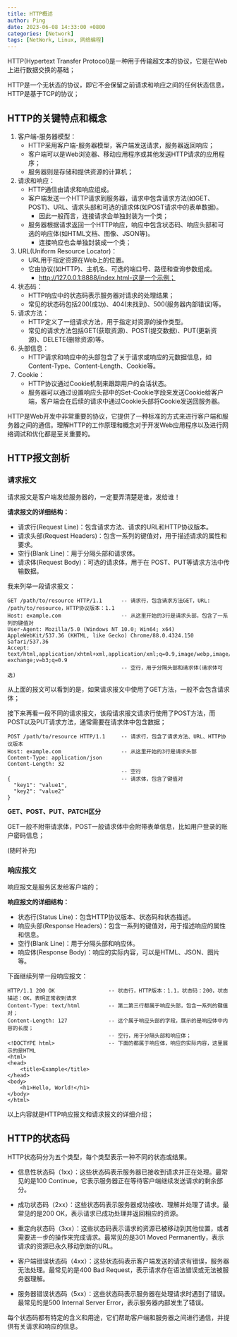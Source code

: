 ```yaml
---
title: HTTP概述
author: Ping
date: 2023-06-08 14:33:00 +0800
categories: [Network]
tags: [NetWork, Linux, 网络编程]
---
```


HTTP(Hypertext Transfer Protocol)是一种用于传输超文本的协议，它是在Web上进行数据交换的基础；

HTTP是一个无状态的协议，即它不会保留之前请求和响应之间的任何状态信息，HTTP是基于TCP的协议；

## HTTP的关键特点和概念

1. 客户端-服务器模型：
   - HTTP采用客户端-服务器模型，客户端发送请求，服务器返回响应；
   - 客户端可以是Web浏览器、移动应用程序或其他发送HTTP请求的应用程序；
   - 服务器则是存储和提供资源的计算机；
2. 请求和响应：
   - HTTP通信由请求和响应组成。
   - 客户端发送一个HTTP请求到服务器，请求中包含请求方法(如GET、POST)、URL、请求头部和可选的请求体(如POST请求中的表单数据)。
     - 因此一般而言，连接请求会单独封装为一个类；
   - 服务器根据请求返回一个HTTP响应，响应中包含状态码、响应头部和可选的响应体(如HTML文档、图像、JSON等)。
     - 连接响应也会单独封装成一个类；
3. URL(Uniform Resource Locator)：
   - URL用于指定资源在Web上的位置。
   - 它由协议(如HTTP)、主机名、可选的端口号、路径和查询参数组成。
     - http://127.0.0.1:8888/index.html-这是一个示例；
4. 状态码：
   - HTTP响应中的状态码表示服务器对请求的处理结果；
   - 常见的状态码包括200(成功)、404(未找到)、500(服务器内部错误)等。
5. 请求方法：
   - HTTP定义了一组请求方法，用于指定对资源的操作类型。
   - 常见的请求方法包括GET(获取资源)、POST(提交数据)、PUT(更新资源)、DELETE(删除资源)等。
6. 头部信息：
   - HTTP请求和响应中的头部包含了关于请求或响应的元数据信息，如Content-Type、Content-Length、Cookie等。
7. Cookie：
   - HTTP协议通过Cookie机制来跟踪用户的会话状态。
   - 服务器可以通过设置响应头部中的Set-Cookie字段来发送Cookie给客户端，客户端会在后续的请求中通过Cookie头部将Cookie发送回服务器。

HTTP是Web开发中非常重要的协议，它提供了一种标准的方式来进行客户端和服务器之间的通信。理解HTTP的工作原理和概念对于开发Web应用程序以及进行网络调试和优化都是至关重要的。

## HTTP报文剖析

### 请求报文

请求报文是客户端发给服务器的，一定要弄清楚是谁，发给谁！

**请求报文的详细结构：**

- 请求行(Request Line)：包含请求方法、请求的URL和HTTP协议版本。
- 请求头部(Request Headers)：包含一系列的键值对，用于描述请求的属性和要求。
- 空行(Blank Line)：用于分隔头部和请求体。
- 请求体(Request Body)：可选的请求体，用于在 POST、PUT等请求方法中传输数据。

我来列举一段请求报文：

```
GET /path/to/resource HTTP/1.1		-- 请求行，包含请求方法GET，URL: /path/to/resource，HTTP协议版本：1.1
Host: example.com					-- 从这里开始的3行是请求头部，包含了一系列的键值对
User-Agent: Mozilla/5.0 (Windows NT 10.0; Win64; x64) AppleWebKit/537.36 (KHTML, like Gecko) Chrome/88.0.4324.150 Safari/537.36
Accept: text/html,application/xhtml+xml,application/xml;q=0.9,image/webp,image/apng,*/*;q=0.8,application/signed-exchange;v=b3;q=0.9
									-- 空行，用于分隔头部和请求体(请求体可选)
```

从上面的报文可以看到的是，如果请求报文中使用了GET方法，一般不会包含请求体；

接下来再看一段不同的请求报文，该段请求报文请求行使用了POST方法，而POST以及PUT请求方法，通常需要在请求体中包含数据；

```
POST /path/to/resource HTTP/1.1		-- 请求行，包含了请求方法、URL、HTTP协议版本
Host: example.com					-- 从这里开始的3行是请求头部
Content-Type: application/json
Content-Length: 32
									-- 空行
{									-- 请求体，包含了键值对
  "key1": "value1",
  "key2": "value2"
}
```

**GET、POST、PUT、PATCH区分**

GET一般不附带请求体，POST一般请求体中会附带表单信息，比如用户登录的账户密码信息；

(随时补充)

### 响应报文

响应报文是服务区发给客户端的；

**响应报文的详细结构：**

- 状态行(Status Line)：包含HTTP协议版本、状态码和状态描述。
- 响应头部(Response Headers)：包含一系列的键值对，用于描述响应的属性和信息。
- 空行(Blank Line)：用于分隔头部和响应体。
- 响应体(Response Body)：响应的实际内容，可以是HTML、JSON、图片等。

下面继续列举一段响应报文：

```
HTTP/1.1 200 OK					-- 状态行，HTTP版本：1.1，状态码：200，状态描述：OK，表明正常收到请求
Content-Type: text/html			-- 第二第三行都属于响应头部，包含一系列的键值对；
Content-Length: 127				-- 这个属于响应头部的字段，展示的是响应体中内容的长度；
								-- 空行，用于分隔头部和响应体；
<!DOCTYPE html>					-- 下面的都属于响应体，响应的实际内容，这里展示的是HTML
<html>
<head>
    <title>Example</title>
</head>
<body>
    <h1>Hello, World!</h1>
</body>
</html>
```

以上内容就是HTTP响应报文和请求报文的详细介绍；

## HTTP的状态码

HTTP状态码分为五个类型，每个类型表示一种不同的状态或结果。

- 信息性状态码（1xx）：这些状态码表示服务器已接收到请求并正在处理。最常见的是100 Continue，它表示服务器正在等待客户端继续发送请求的剩余部分。

- 成功状态码（2xx）：这些状态码表示服务器成功接收、理解并处理了请求。最常见的是200 OK，表示请求已成功处理并返回相应的资源。

- 重定向状态码（3xx）：这些状态码表示请求的资源已被移动到其他位置，或者需要进一步的操作来完成请求。最常见的是301 Moved Permanently，表示请求的资源已永久移动到新的URL。

- 客户端错误状态码（4xx）：这些状态码表示客户端发送的请求有错误，服务器无法处理。最常见的是400 Bad Request，表示请求存在语法错误或无法被服务器理解。

- 服务器错误状态码（5xx）：这些状态码表示服务器在处理请求时遇到了错误。最常见的是500 Internal Server Error，表示服务器内部发生了错误。

每个状态码都有特定的含义和用途，它们帮助客户端和服务器之间进行通信，并提供有关请求和响应的信息。
